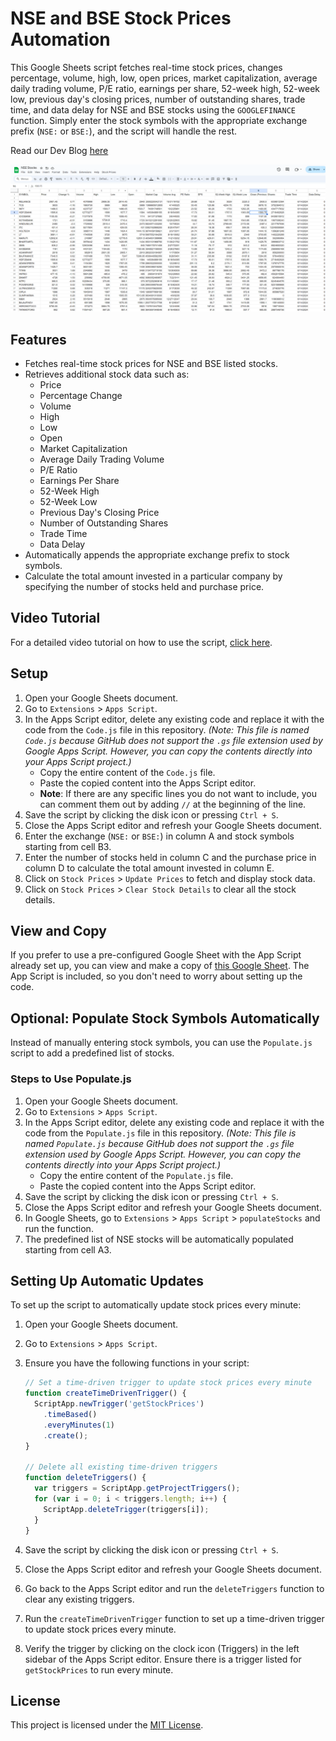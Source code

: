 # NSE and BSE Stock Prices Automation

This Google Sheets script fetches real-time stock prices, changes percentage, volume, high, low, open prices, market capitalization, average daily trading volume, P/E ratio, earnings per share, 52-week high, 52-week low, previous day's closing prices, number of outstanding shares, trade time, and data delay for NSE and BSE stocks using the `GOOGLEFINANCE` function. Simply enter the stock symbols with the appropriate exchange prefix (`NSE:` or `BSE:`), and the script will handle the rest.

Read our Dev Blog [here](https://dev.to/vikranth3140/automate-nse-stock-prices-in-google-sheets-with-ease-3mop)

![Working Example](assets/image.png)

## Features

- Fetches real-time stock prices for NSE and BSE listed stocks.
- Retrieves additional stock data such as:
  - Price
  - Percentage Change
  - Volume
  - High
  - Low
  - Open
  - Market Capitalization
  - Average Daily Trading Volume
  - P/E Ratio
  - Earnings Per Share
  - 52-Week High
  - 52-Week Low
  - Previous Day's Closing Price
  - Number of Outstanding Shares
  - Trade Time
  - Data Delay
- Automatically appends the appropriate exchange prefix to stock symbols.
- Calculate the total amount invested in a particular company by specifying the number of stocks held and purchase price.

## Video Tutorial

For a detailed video tutorial on how to use the script, [click here](https://drive.google.com/file/d/1IUSCFHQpC6hRwfGvGHgsxXfry0T5IXRh/view?usp=sharing).

## Setup

1. Open your Google Sheets document.
2. Go to `Extensions` > `Apps Script`.
3. In the Apps Script editor, delete any existing code and replace it with the code from the `Code.js` file in this repository. *(Note: This file is named `Code.js` because GitHub does not support the `.gs` file extension used by Google Apps Script. However, you can copy the contents directly into your Apps Script project.)*
    - Copy the entire content of the `Code.js` file.
    - Paste the copied content into the Apps Script editor.
    - **Note**: If there are any specific lines you do not want to include, you can comment them out by adding `//` at the beginning of the line.
4. Save the script by clicking the disk icon or pressing `Ctrl + S`.
5. Close the Apps Script editor and refresh your Google Sheets document.
6. Enter the exchange (`NSE:` or `BSE:`) in column A and stock symbols starting from cell B3.
7. Enter the number of stocks held in column C and the purchase price in column D to calculate the total amount invested in column E.
8. Click on `Stock Prices` > `Update Prices` to fetch and display stock data.
9. Click on `Stock Prices` > `Clear Stock Details` to clear all the stock details.

## View and Copy

If you prefer to use a pre-configured Google Sheet with the App Script already set up, you can view and make a copy of [this Google Sheet](https://docs.google.com/spreadsheets/d/1lFifrj-Tz-uy5HfSLb8w6gkfa67wKtm-XMkU9gA29qk/edit?usp=sharing). The App Script is included, so you don't need to worry about setting up the code.

## Optional: Populate Stock Symbols Automatically

Instead of manually entering stock symbols, you can use the `Populate.js` script to add a predefined list of stocks.

### Steps to Use Populate.js

1. Open your Google Sheets document.
2. Go to `Extensions` > `Apps Script`.
3. In the Apps Script editor, delete any existing code and replace it with the code from the `Populate.js` file in this repository. *(Note: This file is named `Populate.js` because GitHub does not support the `.gs` file extension used by Google Apps Script. However, you can copy the contents directly into your Apps Script project.)*
    - Copy the entire content of the `Populate.js` file.
    - Paste the copied content into the Apps Script editor.
4. Save the script by clicking the disk icon or pressing `Ctrl + S`.
5. Close the Apps Script editor and refresh your Google Sheets document.
6. In Google Sheets, go to `Extensions` > `Apps Script` > `populateStocks` and run the function.
7. The predefined list of NSE stocks will be automatically populated starting from cell A3.

## Setting Up Automatic Updates

To set up the script to automatically update stock prices every minute:

1. Open your Google Sheets document.
2. Go to `Extensions` > `Apps Script`.
3. Ensure you have the following functions in your script:

    ```javascript
    // Set a time-driven trigger to update stock prices every minute
    function createTimeDrivenTrigger() {
      ScriptApp.newTrigger('getStockPrices')
        .timeBased()
        .everyMinutes(1)
        .create();
    }

    // Delete all existing time-driven triggers
    function deleteTriggers() {
      var triggers = ScriptApp.getProjectTriggers();
      for (var i = 0; i < triggers.length; i++) {
        ScriptApp.deleteTrigger(triggers[i]);
      }
    }
    ```

4. Save the script by clicking the disk icon or pressing `Ctrl + S`.
5. Close the Apps Script editor and refresh your Google Sheets document.
6. Go back to the Apps Script editor and run the `deleteTriggers` function to clear any existing triggers.
7. Run the `createTimeDrivenTrigger` function to set up a time-driven trigger to update stock prices every minute.
8. Verify the trigger by clicking on the clock icon (Triggers) in the left sidebar of the Apps Script editor. Ensure there is a trigger listed for `getStockPrices` to run every minute.

## License

This project is licensed under the [MIT License](LICENSE).